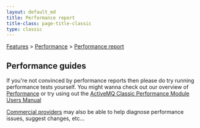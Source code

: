```yaml
---
layout: default_md
title: Performance report 
title-class: page-title-classic
type: classic
---
```


[Features](features) > [Performance](performance) > [Performance report](performance-report)


Performance guides
------------------

If you're not convinced by performance reports then please do try running performance tests yourself. You might wanna check out our overview of [Performance](performance) or try using out the [ActiveMQ Classic Performance Module Users Manual](activemq-classic-performance-module-users-manual)

[Commercial providers](support#commercial-support) may also be able to help diagnose performance issues, suggest changes, etc...
